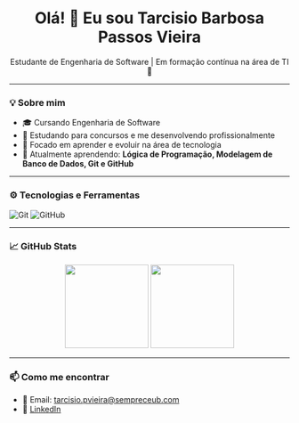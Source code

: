 
<h1 align="center">Olá! 👋 Eu sou Tarcisio Barbosa Passos Vieira</h1>

<p align="center">
Estudante de Engenharia de Software | Em formação contínua na área de TI 🚀  
</p>

---

### 💡 Sobre mim

- 🎓 Cursando Engenharia de Software
- 📘 Estudando para concursos e me desenvolvendo profissionalmente
- 🧠 Focado em aprender e evoluir na área de tecnologia
- 🌱 Atualmente aprendendo: **Lógica de Programação, Modelagem de Banco de Dados, Git e GitHub**

---

### ⚙️ Tecnologias e Ferramentas

![Git](https://img.shields.io/badge/-Git-F05032?style=flat&logo=git&logoColor=white)
![GitHub](https://img.shields.io/badge/-GitHub-181717?style=flat&logo=github)

---

### 📈 GitHub Stats

<div align="center">
  <img height="150em" src="https://github-readme-stats.vercel.app/api?username=tarcisiobarbosavieira&show_icons=true&theme=dark" />
  <img height="150em" src="https://github-readme-stats.vercel.app/api/top-langs/?username=tarcisiobarbosavieira&layout=compact&theme=dark" />
</div>

---

### 📫 Como me encontrar

- 📧 Email: tarcisio.pvieira@sempreceub.com  
- 💼 [LinkedIn](https://linkedin.com/in/tarcísio-barbosa-passos-vieira-4a5527208)
